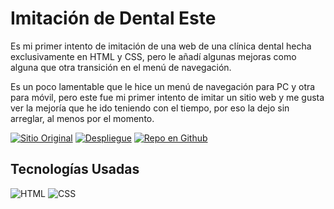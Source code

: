 # Imitación de Dental Este

Es mi primer intento de imitación de una web de una clínica dental hecha exclusivamente en HTML y CSS, pero le añadí algunas mejoras como alguna que otra transición en el menú de navegación.

Es un poco lamentable que le hice un menú de navegación para PC y otra para móvil, pero este fue mi primer intento de imitar un sitio web y me gusta ver la mejoría que he ido teniendo con el tiempo, por eso la dejo sin arreglar, al menos por el momento.

[![Sitio Original](https://img.shields.io/static/v1?label=&message=Sitio%20Original&color=FF0000&style=for-the-badge)](https://www.dentaleste.com)
[![Despliegue](https://img.shields.io/static/v1?label=&message=Github%20Pages&color=00A50C&style=for-the-badge)](https://jaamdev.github.io/clinica-dental-project)
[![Repo en Github](https://img.shields.io/static/v1?label=&message=Repo%20Github&color=000000&style=for-the-badge&logo=github&logoColor=white)](https://github.com/jaamdev/clinica-dental-project)

## Tecnologías Usadas
![HTML](https://img.shields.io/static/v1?label=&message=HTML5&color=E34F26&logo=html5&logoColor=white&style=for-the-badge)
![CSS](https://img.shields.io/static/v1?label=&message=CSS3&color=1572B6&logo=css3&logoColor=white&style=for-the-badge)
